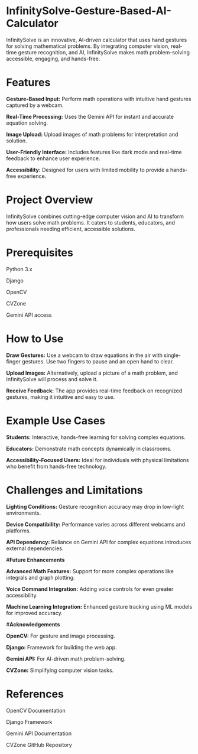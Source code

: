 # InfinitySolve-Gesture-Based-AI-Calculator
InfinitySolve is an innovative, AI-driven calculator that uses hand gestures for solving mathematical problems. By integrating computer vision, real-time gesture recognition, and AI, InfinitySolve makes math problem-solving accessible, engaging, and hands-free.

# Features
**Gesture-Based Input:** Perform math operations with intuitive hand gestures captured by a webcam.

**Real-Time Processing:** Uses the Gemini API for instant and accurate equation solving.

**Image Upload:** Upload images of math problems for interpretation and solution.

**User-Friendly Interface:** Includes features like dark mode and real-time feedback to enhance user experience.

**Accessibility:** Designed for users with limited mobility to provide a hands-free experience.


# Project Overview

InfinitySolve combines cutting-edge computer vision and AI to transform how users solve math problems. It caters to students, educators, and professionals needing efficient, accessible solutions.


# **Prerequisites**

Python 3.x

Django

OpenCV

CVZone

Gemini API access


# How to Use

**Draw Gestures:** Use a webcam to draw equations in the air with single-finger gestures. Use two fingers to pause and an open hand to clear.

**Upload Images:** Alternatively, upload a picture of a math problem, and InfinitySolve will process and solve it.

**Receive Feedback:** The app provides real-time feedback on recognized gestures, making it intuitive and easy to use.


# Example Use Cases

**Students:** Interactive, hands-free learning for solving complex equations.

**Educators:** Demonstrate math concepts dynamically in classrooms.

**Accessibility-Focused Users:** Ideal for individuals with physical limitations who benefit from hands-free technology.


# **Challenges and Limitations**


**Lighting Conditions:** Gesture recognition accuracy may drop in low-light environments.

**Device Compatibility:** Performance varies across different webcams and platforms.

**API Dependency:** Reliance on Gemini API for complex equations introduces external dependencies.


#**Future Enhancements**


**Advanced Math Features:** Support for more complex operations like integrals and graph plotting.

**Voice Command Integration:** Adding voice controls for even greater accessibility.

**Machine Learning Integration:** Enhanced gesture tracking using ML models for improved accuracy.



#**Acknowledgements**

**OpenCV:** For gesture and image processing.

**Django:** Framework for building the web app.

**Gemini API:** For AI-driven math problem-solving.

**CVZone:** Simplifying computer vision tasks.


# **References**

OpenCV Documentation

Django Framework

Gemini API Documentation

CVZone GitHub Repository
